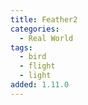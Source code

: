 ```yaml
---
title: Feather2
categories:
  - Real World
tags:
  - bird
  - flight
  - light
added: 1.11.0
---
```

